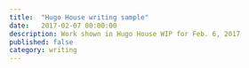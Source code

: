```yaml
---
title:  "Hugo House writing sample"
date:   2017-02-07 00:00:00
description: Work shown in Hugo House WIP for Feb. 6, 2017
published: false
category: writing
---
```



